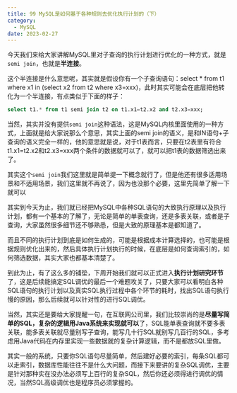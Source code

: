 ```yaml
---
title: 99 MySQL是如何基于各种规则去优化执行计划的（下）
category:
  - MySQL
date: 2023-02-27
---
```


<!-- more -->


今天我们来给大家讲解MySQL里对子查询的执行计划进行优化的一种方式，就是`semi join`，也就是**半连接**。

这个半连接是什么意思呢，其实就是假设你有一个子查询语句：select * from t1 where x1 in (select x2 from t2 where x3=xxx)，此时其实可能会在底层把他转化为一个半连接，有点类似于下面的样子：

```sql
select t1.* from t1 semi join t2 on t1.x1=t2.x2 and t2.x3=xxx;
```

当然，其实并没有提供`semi join`这种语法，这是MySQL内核里面使用的一种方式，上面就是给大家说那么个意思，其实上面的semi join的语义，是和IN语句+子查询的语义完全一样的，他的意思就是说，对于t1表而言，只要在t2表里有符合t1.x1=t2.x2和t2.x3=xxx两个条件的数据就可以了，就可以把t1表的数据筛选出来了。

其实这个`semi join`我们这里就是简单提一下概念就行了，但是他还有很多适用场景和不适用场景，我们这里就不再说了，因为也没那个必要，这里先简单了解一下就可以

其实到今天为止，我们就已经把MySQL中各种SQL语句的大致执行原理以及执行计划，都有一个基本的了解了，无论是简单的单表查询，还是多表关联，或者是子查询，大家虽然很多细节还不够熟悉，但是大致的原理基本是都知道了。

而且不同的执行计划到底是如何生成的，可能是根据成本计算选择的，也可能是根据规则优化出来的，然后具体执行计划执行的时候，在底层是如何查询索引的，如何筛选数据，其实大家也都基本清楚了。

到此为止，有了这么多的铺垫，下周开始我们就可以正式进入**执行计划研究环节**了，这是后续能搞定SQL调优的最后一个难题攻关了，只要大家可以看明白各种SQL语句的执行计划以及真实SQL执行过程中各个环节的耗时，找出SQL语句执行慢的原因，那么后续就可以针对性的进行SQL调优。

当然，其实还是要给大家提醒一句，在互联网公司里，我们比较崇尚的是**尽量写简单的SQL，复杂的逻辑用Java系统来实现就可以**了，SQL能单表查询就不要多表关联，能多表关联就尽量别写子查询，能写几十行SQL就别写几百行的SQL，多考虑用Java代码在内存里实现一些数据就的复杂计算逻辑，而不是都放SQL里做。

其实一般的系统，只要你SQL语句尽量简单，然后建好必要的索引，每条SQL都可以走索引，数据库性能往往不是什么大问题，而接下来要讲的复杂SQL调优，主要是针对那种实在没办法必须写上百行的复杂SQL，然后你还必须得进行调优的情况，当然SQL高级调优也是程序员必须掌握的。
